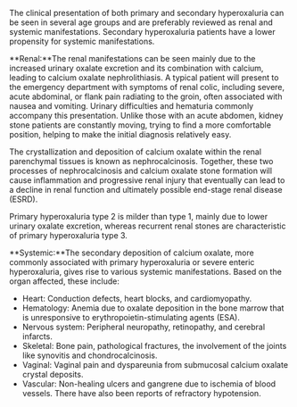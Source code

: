 The clinical presentation of both primary and secondary hyperoxaluria can be seen in several age groups and are preferably reviewed as renal and systemic manifestations. Secondary hyperoxaluria patients have a lower propensity for systemic manifestations.

**Renal:**The renal manifestations can be seen mainly due to the increased urinary oxalate excretion and its combination with calcium, leading to calcium oxalate nephrolithiasis. A typical patient will present to the emergency department with symptoms of renal colic, including severe, acute abdominal, or flank pain radiating to the groin, often associated with nausea and vomiting. Urinary difficulties and hematuria commonly accompany this presentation. Unlike those with an acute abdomen, kidney stone patients are constantly moving, trying to find a more comfortable position, helping to make the initial diagnosis relatively easy.

The crystallization and deposition of calcium oxalate within the renal parenchymal tissues is known as nephrocalcinosis. Together, these two processes of nephrocalcinosis and calcium oxalate stone formation will cause inflammation and progressive renal injury that eventually can lead to a decline in renal function and ultimately possible end-stage renal disease (ESRD).

Primary hyperoxaluria type 2 is milder than type 1, mainly due to lower urinary oxalate excretion, whereas recurrent renal stones are characteristic of primary hyperoxaluria type 3.

**Systemic:**The secondary deposition of calcium oxalate, more commonly associated with primary hyperoxaluria or severe enteric hyperoxaluria, gives rise to various systemic manifestations. Based on the organ affected, these include:

- Heart: Conduction defects, heart blocks, and cardiomyopathy.
- Hematology: Anemia due to oxalate deposition in the bone marrow that is unresponsive to erythropoietin-stimulating agents (ESA).
- Nervous system: Peripheral neuropathy, retinopathy, and cerebral infarcts.
- Skeletal: Bone pain, pathological fractures, the involvement of the joints like synovitis and chondrocalcinosis.
- Vaginal: Vaginal pain and dyspareunia from submucosal calcium oxalate crystal deposits.
- Vascular: Non-healing ulcers and gangrene due to ischemia of blood vessels. There have also been reports of refractory hypotension.